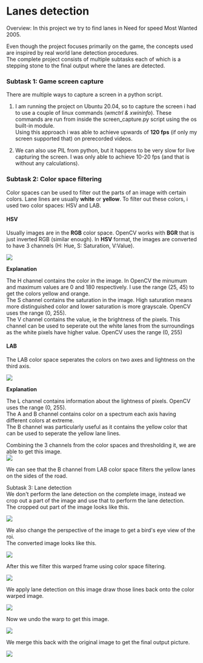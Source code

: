 # Lanes detection
Overview:
In this project we try to find lanes in Need for speed Most Wanted 2005.  

Even though the project focuses primarily on the game, the concepts used are inspired by real world lane detection procedures.  
The complete project consists of multiple subtasks each of which is a stepping stone to the final output where the lanes are detected.  
### Subtask 1: Game screen capture  
There are multiple ways to capture a screen in a python script.  
1. I am running the project on Ubuntu 20.04, so to capture the screen i had to use a couple of linux commands (*wmctrl & xwininfo*). These commands are run from inside the screen_capture.py script using the os built-in module.  
Using this approach i was able to achieve upwards of **120 fps** (if only my screen supported that) on prerecorded videos.  

2. We can also use PIL from python, but it happens to be very slow for live capturing the screen. I was only able to achieve 10-20 fps (and that is without any calculations).  

### Subtask 2: Color space filtering  
Color spaces can be used to filter out the parts of an image with certain colors. Lane lines are usually **white** or **yellow**. To filter out these colors, i used two color spaces: HSV and LAB.  
#### HSV  
Usually images are in the **RGB** color space. OpenCV works with **BGR** that is just inverted RGB (similar enough). In **HSV** format, the images are converted to have 3 channels (H: Hue, S: Saturation, V:Value).  

![](https://github.com/AmarCodes-22/need_for_learning/blob/main/readme_stuff/HSV_color_space_smol.png)  

__Explanation__  

The H channel contains the color in the image. In OpenCV the minumum and maximum values are 0 and 180 respectively. I use the range (25, 45) to get the colors yellow and orange.  
The S channel contains the saturation in the image. High saturation means more distinguished color and lower saturation is more grayscale. OpenCV uses the range (0, 255).  
The V channel contains the value, ie the brightness of the pixels. This channel can be used to seperate out the white lanes from the surroundings as the white pixels have higher value. OpenCV uses the range (0, 255)

#### LAB  
The LAB color space seperates the colors on two axes and lightness on the third axis.

![](https://github.com/AmarCodes-22/need_for_learning/blob/main/readme_stuff/LAB_color_space_smol.png)  

__Explanation__

The L channel contains information about the lightness of pixels. OpenCV uses the range (0, 255).  
The A and B channel contains color on a spectrum each axis having different colors at extreme.    
The B channel was particularly useful as it contains the yellow color that can be used to seperate the yellow lane lines.  

Combining the 3 channels from the color spaces and thresholding it, we are able to get this image.  
![](https://github.com/AmarCodes-22/need_for_learning/blob/main/readme_stuff/original_and_filtered.png)

We can see that the B channel from LAB color space filters the yellow lanes on the sides of the road.  

Subtask 3: Lane detection  
We don't perform the lane detection on the complete image, instead we crop out a part of the image and use that to perform the lane detection.  
The cropped out part of the image looks like this.  

![](https://github.com/AmarCodes-22/need_for_learning/blob/main/readme_stuff/roi_smol.png)

We also change the perspective of the image to get a bird's eye view of the roi.  
The converted image looks like this.  

![](https://github.com/AmarCodes-22/need_for_learning/blob/main/readme_stuff/warped_smol.png)  

After this we filter this warped frame using color space filtering.

![](https://github.com/AmarCodes-22/need_for_learning/blob/main/readme_stuff/warped_filtered_smol.png)  

We apply lane detection on this image draw those lines back onto the color warped image.

![](https://github.com/AmarCodes-22/need_for_learning/blob/main/readme_stuff/warped_and_lanes_drawn_smol.png)  

Now we undo the warp to get this image.

![](https://github.com/AmarCodes-22/need_for_learning/blob/main/readme_stuff/unwarped_and_lanes_drawn_smol.png)  

We merge this back with the original image to get the final output picture.

![](https://github.com/AmarCodes-22/need_for_learning/blob/main/readme_stuff/original_and_lanes.png)
